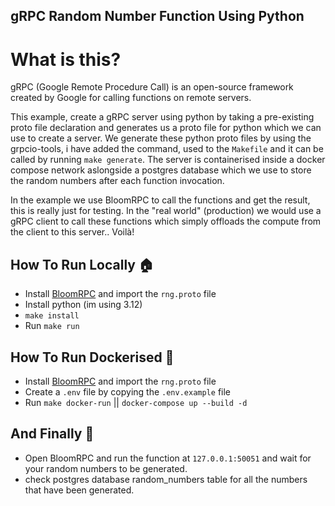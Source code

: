 ## gRPC Random Number Function Using Python

# What is this?
gRPC (Google Remote Procedure Call) is an open-source framework created by Google for calling functions on remote servers.

This example, create a gRPC server using python by taking a pre-existing proto file declaration and generates us a proto file for python which we can use to create a server. We generate these python proto files by using the grpcio-tools, i have added the command, used to the `Makefile` and it can be called by running `make generate`. The server is containerised inside a docker compose network aslongside a postgres database which we use to store the random numbers after each function invocation.

In the example we use BloomRPC to call the functions and get the result, this is really just for testing. In the "real world" (production) we would use a gRPC client to call these functions which simply offloads the compute from the client to this server.. Voilà!



## How To Run Locally 🏠
- Install [BloomRPC](https://github.com/bloomrpc/bloomrpc) and import the `rng.proto` file
- Install python (im using 3.12)
- `make install`
- Run `make run`


## How To Run Dockerised 🧰
- Install [BloomRPC](https://github.com/bloomrpc/bloomrpc) and import the `rng.proto` file
- Create a `.env` file by copying the `.env.example` file
- Run `make docker-run` || `docker-compose up --build -d`

## And Finally 🎉
- Open BloomRPC and run the function at `127.0.0.1:50051` and wait for your random numbers to be generated.
- check postgres database random_numbers table for all the numbers that have been generated.


